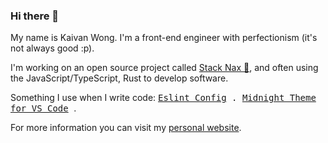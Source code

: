 ### Hi there 👋

<p>
My name is Kaivan Wong. I'm a front-end engineer with perfectionism (it's not always good :p). 
</p>

<p>
I'm working on an open source project called  <a href="https://github.com/stacknax">Stack Nax 💚</a>, and often using the JavaScript/TypeScript, Rust to develop software.
</p>

<p>
Something I use when I write code: <samp>
    <a href="https://github.com/kaivanwong/antfu-config">Eslint Config</a> .
    <a href="https://github.com/kaivanwong/vscode-midnight-theme">Midnight Theme for VS Code</a>
  </samp>.
</p>

<p>
For more information you can visit my <a href="https://kaivanwong.me">personal website</a>.
</p>
